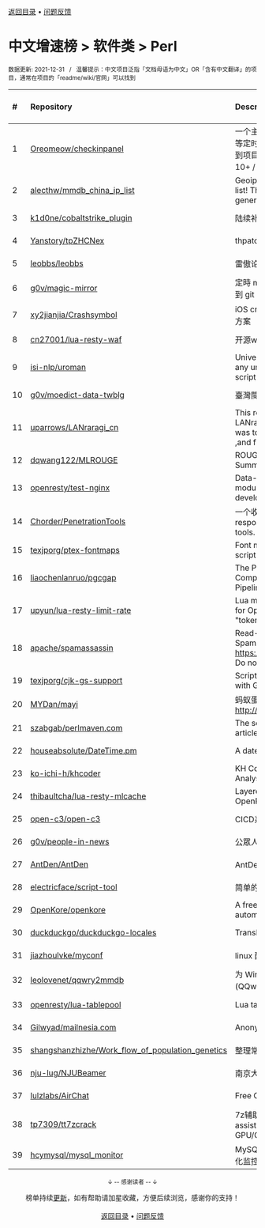 <a href="https://github.com/GrowingGit/GitHub-Chinese-Top-Charts#github中文排行榜">返回目录</a> • <a href="/content/docs/feedback.md">问题反馈</a>

# 中文增速榜 > 软件类 > Perl
<sub>数据更新: 2021-12-31&nbsp;&nbsp;&nbsp;/&nbsp;&nbsp;&nbsp;温馨提示：中文项目泛指「文档母语为中文」OR「含有中文翻译」的项目，通常在项目的「readme/wiki/官网」可以找到</sub>

|#|Repository|Description|Stars|Average daily growth|Updated|
|:-|:-|:-|:-|:-|:-|
|1|[Oreomeow/checkinpanel](https://github.com/Oreomeow/checkinpanel)|一个主要运行在 𝐞𝐥𝐞𝐜𝐕𝟐𝐏 或 𝐪𝐢𝐧𝐠𝐥𝐨𝐧𝐠 等定时面板，同时支持系统运行环境的签到项目（环境：𝑷𝒚𝒕𝒉𝒐𝒏 3.8+ / 𝑵𝒐𝒅𝒆.𝒋𝒔 10+ / 𝑩𝒂𝒔𝒉 4+ / 𝑶𝒑𝒆𝒏𝑱𝑫𝑲8 / 𝑷𝒆𝒓𝒍5）|608|5|2021-12-19|
|2|[alecthw/mmdb_china_ip_list](https://github.com/alecthw/mmdb_china_ip_list)|Geoip MaxMind Database for china ip list! This is also an example of generating  MaxMind Database!|603|1|2021-12-30|
|3|[k1d0ne/cobaltstrike_plugin](https://github.com/k1d0ne/cobaltstrike_plugin)|陆续补充一些自己写的cobaltstrike插件|36|1|2021-11-05|
|4|[Yanstory/tpZHCNex](https://github.com/Yanstory/tpZHCNex)|thpatch zh-hans extra patches (Beta)|15|0|2021-12-26|
|5|[leobbs/leobbs](https://github.com/leobbs/leobbs)|雷傲论坛, demo地址https://leobbs.org|4|0|2021-11-29|
|6|[g0v/magic-mirror](https://github.com/g0v/magic-mirror)|定時 mirror *.gov.tw 上有時效性的資料到 git repository.|10|0|2021-08-03|
|7|[xy2jianjia/Crashsymbol](https://github.com/xy2jianjia/Crashsymbol)|iOS crash文件解析 项目符号不显示解决方案|2|0|2021-11-02|
|8|[cn27001/lua-resty-waf](https://github.com/cn27001/lua-resty-waf)|开源waf web 防火墙|9|0|2021-11-30|
|9|[isi-nlp/uroman](https://github.com/isi-nlp/uroman)|Universal Romanizer that can convert any unicode script to roman (latin) script|38|0|2021-12-02|
|10|[g0v/moedict-data-twblg](https://github.com/g0v/moedict-data-twblg)|臺灣閩南語常用詞辭典 資料檔|48|0|2021-12-13|
|11|[uparrows/LANraragi_cn](https://github.com/uparrows/LANraragi_cn)|This repo is a fork of Difegue / LANraragi , those things i've done was to translate this repo into chinese ,and fix chrome browser js problem.|39|0|2021-11-28|
|12|[dqwang122/MLROUGE](https://github.com/dqwang122/MLROUGE)|ROUGE for multilingual Summarization|6|0|2021-10-11|
|13|[openresty/test-nginx](https://github.com/openresty/test-nginx)|Data-driven test scaffold for Nginx C module and OpenResty Lua library development|375|0|2021-12-21|
|14|[Chorder/PenetrationTools](https://github.com/Chorder/PenetrationTools)|一个收集了各种渗透测试工具的仓库。A respository for collecting penetration tools.|2|0|2021-07-30|
|15|[texjporg/ptex-fontmaps](https://github.com/texjporg/ptex-fontmaps)|Font maps for dvipdfmx, and the script kanji-config-updmap|18|0|2021-06-25|
|16|[liaochenlanruo/pgcgap](https://github.com/liaochenlanruo/pgcgap)|The Prokaryotic Genomics and Comparative Genomics Analysis Pipeline|18|0|2021-12-23|
|17|[upyun/lua-resty-limit-rate](https://github.com/upyun/lua-resty-limit-rate)|Lua module for limiting request rate for OpenResty/ngx_lua, using the "token bucket" method.|58|0|2021-06-11|
|18|[apache/spamassassin](https://github.com/apache/spamassassin)|Read-only mirror of Apache SpamAssassin. Submit patches to https://bz.apache.org/SpamAssassin/. Do not send pull requests|202|0|2021-12-30|
|19|[texjporg/cjk-gs-support](https://github.com/texjporg/cjk-gs-support)|Scripts to ease the use of CJK fonts with Ghostscript|27|0|2021-09-30|
|20|[MYDan/mayi](https://github.com/MYDan/mayi)|蚂蚁蛋运维助手(安装方式: curl -L http://update.mydan.org bash)|12|0|2021-10-14|
|21|[szabgab/perlmaven.com](https://github.com/szabgab/perlmaven.com)|The source files of the Perl Maven articles|59|0|2021-12-27|
|22|[houseabsolute/DateTime.pm](https://github.com/houseabsolute/DateTime.pm)|A date and time object for Perl|45|0|2021-12-23|
|23|[ko-ichi-h/khcoder](https://github.com/ko-ichi-h/khcoder)|KH Coder: for Quantitative Content Analysis or Text Mining|171|0|2021-10-30|
|24|[thibaultcha/lua-resty-mlcache](https://github.com/thibaultcha/lua-resty-mlcache)|Layered caching library for OpenResty|310|0|2021-12-15|
|25|[open-c3/open-c3](https://github.com/open-c3/open-c3)|CICD系统/发布系统/作业平台|138|0|2021-12-30|
|26|[g0v/people-in-news](https://github.com/g0v/people-in-news)|公眾人物新聞的追蹤|17|0|2021-11-01|
|27|[AntDen/AntDen](https://github.com/AntDen/AntDen)|AntDen 是一个开源的通用计算框架|9|0|2021-08-14|
|28|[electricface/script-tool](https://github.com/electricface/script-tool)|简单的脚本工具|3|0|2021-10-22|
|29|[OpenKore/openkore](https://github.com/OpenKore/openkore)|A free/open source client and automation tool for Ragnarok Online|1025|0|2021-12-23|
|30|[duckduckgo/duckduckgo-locales](https://github.com/duckduckgo/duckduckgo-locales)|Translation files for duckduckgo.com|77|0|2021-12-24|
|31|[jiazhoulvke/myconf](https://github.com/jiazhoulvke/myconf)|linux 配置 |2|0|2021-08-18|
|32|[leolovenet/qqwry2mmdb](https://github.com/leolovenet/qqwry2mmdb)|为 Wireshark 能使用纯真网络 IP 数据库(QQwry)而提供的格式转换工具|115|0|2021-11-01|
|33|[openresty/lua-tablepool](https://github.com/openresty/lua-tablepool)|Lua table recycling pools for LuaJIT|97|0|2021-11-15|
|34|[Gilwyad/mailnesia.com](https://github.com/Gilwyad/mailnesia.com)|Anonymous Email in Seconds|58|0|2021-12-14|
|35|[shangshanzhizhe/Work_flow_of_population_genetics](https://github.com/shangshanzhizhe/Work_flow_of_population_genetics)|整理常用的群体遗传学分析流程和脚本|28|0|2021-11-01|
|36|[nju-lug/NJUBeamer](https://github.com/nju-lug/NJUBeamer)|南京大学演示文稿模板|6|0|2021-11-21|
|37|[lulzlabs/AirChat](https://github.com/lulzlabs/AirChat)|Free Communications For Everyone.|1025|0|2021-12-09|
|38|[tp7309/tt7zcrack](https://github.com/tp7309/tt7zcrack)|7z辅助破解工具 Fast 7zip crack assistant tool which support GPU/CPU, written in Python.|12|0|2021-10-07|
|39|[hcymysql/mysql_monitor](https://github.com/hcymysql/mysql_monitor)|MySQL Monitor面向研发人员图形可视化监控工具|114|0|2021-12-29|

<div align="center">
    <p><sub>↓ -- 感谢读者 -- ↓</sub></p>
    榜单持续<a href="/content/docs/milestone.md">更新</a>，如有帮助请加星收藏，方便后续浏览，感谢你的支持！
</div>

<br/>

<div align="center"><a href="https://github.com/GrowingGit/GitHub-Chinese-Top-Charts#github中文排行榜">返回目录</a> • <a href="/content/docs/feedback.md">问题反馈</a></div>
